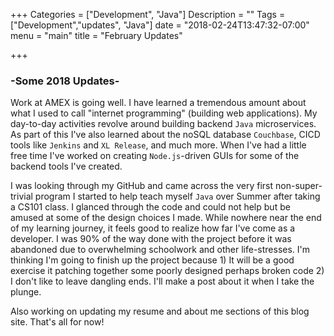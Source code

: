 +++
Categories = ["Development", "Java"]
Description = ""
Tags = ["Development","updates", "Java"]
date = "2018-02-24T13:47:32-07:00"
menu = "main"
title = "February Updates"

+++

### -Some 2018 Updates-

Work at AMEX is going well. I have learned a tremendous amount about what I used to call "internet programming" (building web applications). My day-to-day activities revolve around building backend `Java` microservices. As part of this I've also learned about the noSQL database `Couchbase`, CICD tools like `Jenkins` and `XL Release`, and much more. When I've had a little free time I've worked on creating `Node.js`-driven GUIs for some of the backend tools I've created. 

I was looking through my GitHub and came across the very first non-super-trivial program I started to help teach myself `Java` over Summer after taking a CS101 class. I glanced through the code and could not help but be amused at some of the design choices I made. While nowhere near the end of my learning journey, it feels good to realize how far I've come as a developer. I was 90% of the way done with the project before it was abandoned due to overwhelming schoolwork and other life-stresses. I'm thinking I'm going to finish up the project because 1) It will be a good exercise it patching together some poorly designed perhaps broken code 2) I don't like to leave dangling ends. I'll make a post about it when I take the plunge. 

Also working on updating my resume and about me sections of this blog site. That's all for now! 






